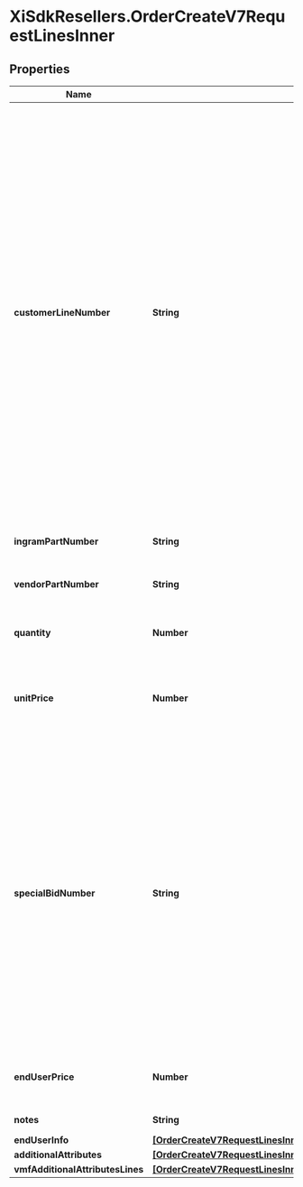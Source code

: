 # XiSdkResellers.OrderCreateV7RequestLinesInner

## Properties

Name | Type | Description | Notes
------------ | ------------- | ------------- | -------------
**customerLineNumber** | **String** | The reseller&#39;s line item number for reference in their system. The customer line number needs to be a unique numeric value between 1 and 884. In the event we receive duplicate values or alphanumeric values in the customer line number, we will re-sequence the customer line number. To prevent re-sequencing, please use a unique numeric value between 1 and 884 in the customer line number. | [optional] 
**ingramPartNumber** | **String** | The unique IngramMicro part number. | [optional] 
**vendorPartNumber** | **String** | The vendor&#39;s part number for the line item. | [optional] 
**quantity** | **Number** | The requested quantity of the line item. | [optional] 
**unitPrice** | **Number** | The reseller-requested unit price for the line item. The unit price is not guaranteed. | [optional] 
**specialBidNumber** | **String** | The line-level bid number provided to the reseller by the vendor for special pricing and discounts. Used to track the bid number in the case of split orders or where different line items have different bid numbers. Line-level bid number take precedence over header-level bid numbers. | [optional] 
**endUserPrice** | **Number** | The end-user price. Required for Export Orders. | [optional] 
**notes** | **String** | The attribute field data. | [optional] 
**endUserInfo** | [**[OrderCreateV7RequestLinesInnerEndUserInfoInner]**](OrderCreateV7RequestLinesInnerEndUserInfoInner.md) |  | [optional] 
**additionalAttributes** | [**[OrderCreateV7RequestLinesInnerAdditionalAttributesInner]**](OrderCreateV7RequestLinesInnerAdditionalAttributesInner.md) |  | [optional] 
**vmfAdditionalAttributesLines** | [**[OrderCreateV7RequestLinesInnerVmfAdditionalAttributesLinesInner]**](OrderCreateV7RequestLinesInnerVmfAdditionalAttributesLinesInner.md) |  | [optional] 


